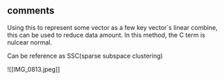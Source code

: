 ## comments

Using this to represent some vector as a few key vector`s linear combine, this can be used to reduce data amount.
In this method, the C term is nulcear normal.

Can be reference as SSC(sparse subspace clustering)

![[IMG_0813.jpeg]]

